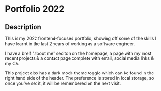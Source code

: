 # Portfolio 2022

## Description

This is my 2022 frontend-focused portfolio, showing off some of the skills I have learnt in the last 2 years of working as a software engineer. 

I have a breif "about me" seciton on the homepage, a page with my most recent projects & a contact page complete with email, social media links & my CV.

This project also has a dark mode theme toggle which can be found in the right hand side of the header. The preference is stored in local storage, so once you've set it, it will be remembered on the next visit.